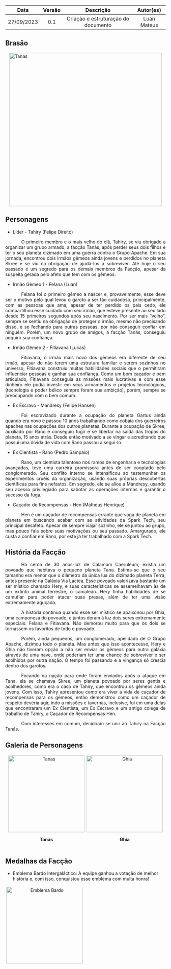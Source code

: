 |    Data    | Versão |              Descrição              |  Autor(es)  |
| :--------: | :----: | :---------------------------------: | :---------: |
| 27/09/2023 |  0.1   | Criação e estruturação do documento | Luan Mateus |

## Brasão

<div style="display: flex; justify-content: center">
    <img src="https://user-images.githubusercontent.com/89037018/270943226-a8c960fe-391d-47c0-8cc4-ea47e0156a49.png" alt="Tanas" style="width: 30rem">
</div>

## Personagens

- Líder - Tahiry (Felipe Direito)

<p style="text-indent: 50px;text-align: justify;">O primeiro membro e o mais velho do clã, Tahiry, se viu obrigado a organizar um grupo armado, a facção Tanás, após perder seus dois filhos e ter o seu planeta dizimado em uma guerra contra o Grupo Apache. Em sua jornada, encontrou dois irmãos gêmeos ainda jovens e perdidos no planeta Skree e se viu na obrigação de ajudá-los a sobreviver. Até hoje o seu passado é um segredo para os demais membros da Facção, apesar da suspeita gerada pelo afeto que tem com os gêmeos.
</p>

- Irmão Gêmeo 1 - Felana (Luan)

<p style="text-indent: 50px;text-align: justify;">Felana foi o primeiro gêmeo a nascer e, provavelmente, esse deve ser o motivo pelo qual levou o garoto a ser tão cuidadoso, principalmente, com as pessoas que ama, apesar de ter perdido os pais cedo, ele compartilhou esse cuidado com seu irmão, que esteve presente ao seu lado desde 15 primeiros segundos após seu nascimento. Por ser mais “velho”, sempre se sentiu na obrigação de proteger o irmão, mesmo não precisando disso, e se fechando para outras pessoas, por não conseguir confiar em ninguém. Porém, um novo grupo de amigos, a facção Tanás, conseguiu adquirir sua confiança.
</p>

- Irmão Gêmeo 2 - Fitiavana (Lucas)

<p style="text-indent: 50px;text-align: justify;">Fitiavana, o irmão mais novo dos gêmeos era diferente de seu irmão, apesar de não terem uma estrutura familiar e serem sozinhos no universo, Fitiavana construiu muitas habilidades sociais que o permitiram influenciar pessoas e ganhar sua confiança. Como um bom caçador e bem articulado, Fitiavana conseguia as missões mais lucrativas e com esse dinheiro ele podia investir em seus armamentos e projetos tecnológicos, (tecnologia e poder bélico sempre foram sua ambição), porém, sempre se preocupando com o bem comum.
</p>

- Ex Escravo - Mandresy (Felipe Hansen)

<p style="text-indent: 50px;text-align: justify;">Foi escravizado durante a ocupação do planeta Gartus ainda quando era novo e passou 10 anos trabalhando como cobaia dos guerreiros apaches nas ocupações dos outros planetas. Durante a ocupação de Skree, auxiliado por Rano e conseguiu fugir e se libertar na saída das tropas do planeta, 15 anos atrás. Desde então motivado a se vingar e acreditando que possui uma dívida de vida com Rano passou a segui-lo.
</p>

- Ex Cientista - Rano (Pedro Sampaio)

<p style="text-indent: 50px;text-align: justify;">Rano, um cientista talentoso nos ramos de engenharia e tecnologias avançadas, teve uma carreira promissora antes de ser cooptado pelo conglomerado. Seu conflito interno se intensificou ao testemunhar os experimentos cruéis da organização, usando suas próprias descobertas científicas para fins nefastos. Em segredo, ele se aliou a Mandresy, usando seu acesso privilegiado para sabotar as operações internas e garantir o sucesso da fuga.
</p>

- Caçador de Recompensas - Hen (Matheus Henrique)

<p style="text-indent: 50px;text-align: justify;">Hen é um caçador de recompensas errante que vaga de planeta em planeta em buscando acabar com as atividades da Spark Tech, seu principal desafeto. Apesar de sempre viajar sozinho, ele se juntou ao grupo, mas pouco fala sobre suas motivações ou seu passado. Amargurado, ele custa a confiar em Rano, por este já ter trabalhado com a Spark Tech.
</p>


## História da Facção

<p style="text-indent: 50px;text-align: justify;">Há cerca de 30 anos-luz de Calamum Caeruleum, existia um povoado que habitava o pequeno planeta Tana. Estima-se que o seu tamanho era menor que o diâmetro da única lua do dizimado planeta Terra, antes presente na Galáxia Via Láctea. Esse povoado valorizava bastante um ser místico chamado Hery, e suas características se assemelhavam às de um extinto animal terrestre, o camaleão. Hery tinha habilidades de se camuflar para poder atacar suas presas, além de ter uma visão extremamente aguçada.
</p>
<p style="text-indent: 50px;text-align: justify;">A história continua quando esse ser místico se apaixonou por Ghia, uma camponesa do povoado, e juntos deram à luz dois seres extremamente especiais: Felana e Fitiavana. Não demorou muito para que os dois se tornassem os favoritos de todo o povoado.
</p>
<p style="text-indent: 50px;text-align: justify;">Porém, ainda pequenos, um conglomerado, apelidado de O Grupo Apache, dizimou todo o planeta. Mas antes que isso acontecesse, Hery e Ghia não tiveram opção a não ser enviar os gêmeos para outra galáxia através de uma nave, onde poderiam ter uma chance de sobreviver e ser acolhidos por outra nação. O tempo foi passando e a vingança só crescia dentro dos garotos.
</p>
<p style="text-indent: 50px;text-align: justify;">Focando na nação para onde foram enviados após o ataque em Tana, ela se chamava Skree, um planeta povoado por seres gentis e acolhedores, como era o caso de Tahiry, que encontrou os gêmeos ainda jovens. Com isso, Tahiry apresentou como era viver a vida de caçador de recompensas para os gêmeos, então demonstrou como um caçador de respeito deveria agir, indo a missões e tavernas, inclusive, foi em uma delas que encontraram um Ex Cientista, um Ex Escravo e um antigo colega de trabalho de Tahiry, o Caçador de Recompensas Hen.
</p>
<p style="text-indent: 50px;text-align: justify;">
Com interesses em comum, decidiram se unir ao Tahiry na Facção Tanás.
</p>

## Galeria de Personagens

<div style="display: flex; flex-direction: row; justify-content: center">
  <div style="display: inline-block; text-align: center; margin: 3px">
    <img src="https://user-images.githubusercontent.com/89037018/270940276-298cc7cb-b3be-45c9-a28c-7935a1d338ab.jpg" alt="Tanas" style="width: 15rem">
    <p style="font-weight: bold">Tanás</p>
  </div>
  <div style="display: inline-block; text-align: center; margin: 3px">
    <img src="https://user-images.githubusercontent.com/89037018/270940307-4b312b62-0ec7-466a-bf6a-6c525c6856dc.jpg" alt="Ghia" style="width: 15rem">
    <p style="font-weight: bold">Ghia</p>
  </div>
</div>


## Medalhas da Facção

- Emblema Bardo Intergaláctico: A equipe ganhou a votação de melhor história e, com isso, conquistou esse emblema com muita honra!


<div style="display: inline-block; text-align: center; margin: 3px">
    <img src="https://raw.githubusercontent.com/mdsreq-fga-unb/2023.2-GastroWeb/GitPages/docs/images/emblema1.png" alt="Emblema Bardo" style="width: 15rem">
  </div>
